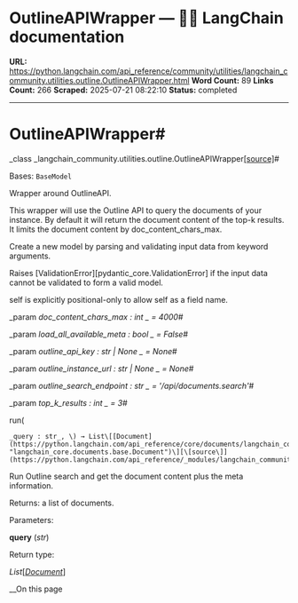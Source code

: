 # OutlineAPIWrapper — 🦜🔗 LangChain  documentation

**URL:** https://python.langchain.com/api_reference/community/utilities/langchain_community.utilities.outline.OutlineAPIWrapper.html
**Word Count:** 89
**Links Count:** 266
**Scraped:** 2025-07-21 08:22:10
**Status:** completed

---

# OutlineAPIWrapper\#

_class _langchain\_community.utilities.outline.OutlineAPIWrapper[\[source\]](https://python.langchain.com/api_reference/_modules/langchain_community/utilities/outline.html#OutlineAPIWrapper)\#     

Bases: `BaseModel`

Wrapper around OutlineAPI.

This wrapper will use the Outline API to query the documents of your instance. By default it will return the document content of the top-k results. It limits the document content by doc\_content\_chars\_max.

Create a new model by parsing and validating input data from keyword arguments.

Raises \[ValidationError\]\[pydantic\_core.ValidationError\] if the input data cannot be validated to form a valid model.

self is explicitly positional-only to allow self as a field name.

_param _doc\_content\_chars\_max _: int_ _ = 4000_\#     

_param _load\_all\_available\_meta _: bool_ _ = False_\#     

_param _outline\_api\_key _: str | None_ _ = None_\#     

_param _outline\_instance\_url _: str | None_ _ = None_\#     

_param _outline\_search\_endpoint _: str_ _ = '/api/documents.search'_\#     

_param _top\_k\_results _: int_ _ = 3_\#     

run\(

    _query : str_, \) → List\[[Document](https://python.langchain.com/api_reference/core/documents/langchain_core.documents.base.Document.html#langchain_core.documents.base.Document "langchain_core.documents.base.Document")\][\[source\]](https://python.langchain.com/api_reference/_modules/langchain_community/utilities/outline.html#OutlineAPIWrapper.run)\#     

Run Outline search and get the document content plus the meta information.

Returns: a list of documents.

Parameters:     

**query** \(_str_\)

Return type:     

_List_\[[_Document_](https://python.langchain.com/api_reference/core/documents/langchain_core.documents.base.Document.html#langchain_core.documents.base.Document "langchain_core.documents.base.Document")\]

__On this page